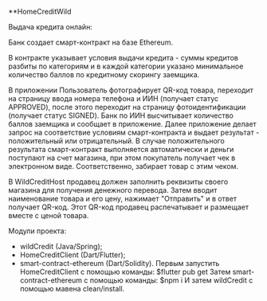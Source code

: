 **HomeCreditWild

Выдача кредита онлайн:

Банк создает смарт-контракт на базе Ethereum.

В контракте указывает условия выдачи кредита - суммы кредитов разбиты по категориям и в каждой категории указано минимальное количество баллов по кредитному скорингу заемщика.

В приложении Пользователь фотографирует QR-код товара, переходит на страницу ввода номера телефона и ИИН (получает статус APPROVED), после этого переходит на страницу фотоидентификации (получает статус SIGNED). Банк по ИИН высчитывает количество баллов заемщика и сообщает в приложение. Далее приложение делает запрос на соответствие условиям смарт-контракта и выдает результат - положительный или отрицательный. В случае положительного результата смарт-контракт выполняется автоматически и деньги поступают на счет магазина, при этом покупатель получает чек в электронном виде. Соответственно, забирает товар с этим чеком.

В WildCreditHost продавец должен заполнить реквизиты своего магазина для получения денежного перевода. Затем вводит наименование товара и его цену, нажимает "Отправить" и в ответ получает QR-код. Этот QR-код продавец распечатывает и размещает вместе с ценой товара.

Модули проекта:
- wildCredit (Java/Spring);
- HomeCreditClient (Dart/Flutter);
- smart-contract-ethereum (Dart/Solidity).
Первым запустить HomeCreditClient с помощью команды: 
$flutter pub get
Затем smart-contract-ethereum с помощью команды: 
$npm i
И затем wildCredit с помощью мавена clean/install.
